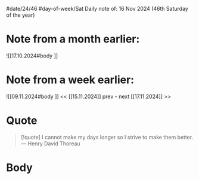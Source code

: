 
#date/24/46
#day-of-week/Sat
Daily note of: 16 Nov 2024 (46th Saturday of the year)

# Note from a month earlier:
![[17.10.2024#body ]]

# Note from a week earlier:
![[09.11.2024#body ]]
 << [[15.11.2024]] prev - next [[17.11.2024]] >>
# Quote

> [!quote] I cannot make my days longer so I strive to make them better.
> — Henry David Thoreau
# Body

